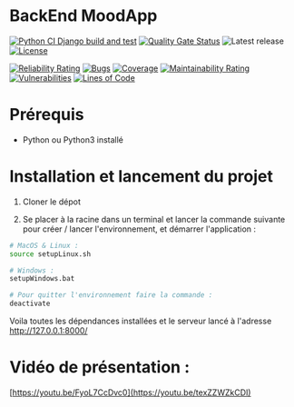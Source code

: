 # BackEnd MoodApp

[![Python CI Django build and test](https://github.com/Neptune-MIAGE/BackEnd-v2/actions/workflows/django.yml/badge.svg?branch=main)](https://github.com/Neptune-MIAGE/BackEnd-v2/actions/workflows/django.yml)
[![Quality Gate Status](https://sonarcloud.io/api/project_badges/measure?project=Neptune-MIAGE_BackEnd-v2&metric=alert_status)](https://sonarcloud.io/summary/new_code?id=Neptune-MIAGE_BackEnd-v2)
![Latest release](https://img.shields.io/github/v/release/Neptune-MIAGE/BackEnd-v2) [![License](https://img.shields.io/badge/License-Apache_2.0-blue.svg)](https://opensource.org/licenses/Apache-2.0)

[![Reliability Rating](https://sonarcloud.io/api/project_badges/measure?project=Neptune-MIAGE_BackEnd-v2&metric=reliability_rating)](https://sonarcloud.io/summary/new_code?id=Neptune-MIAGE_BackEnd-v2) [![Bugs](https://sonarcloud.io/api/project_badges/measure?project=Neptune-MIAGE_BackEnd-v2&metric=bugs)](https://sonarcloud.io/summary/new_code?id=Neptune-MIAGE_BackEnd-v2) [![Coverage](https://sonarcloud.io/api/project_badges/measure?project=Neptune-MIAGE_BackEnd-v2&metric=coverage)](https://sonarcloud.io/summary/new_code?id=Neptune-MIAGE_BackEnd-v2) [![Maintainability Rating](https://sonarcloud.io/api/project_badges/measure?project=Neptune-MIAGE_BackEnd-v2&metric=sqale_rating)](https://sonarcloud.io/summary/new_code?id=Neptune-MIAGE_BackEnd-v2) [![Vulnerabilities](https://sonarcloud.io/api/project_badges/measure?project=Neptune-MIAGE_BackEnd-v2&metric=vulnerabilities)](https://sonarcloud.io/summary/new_code?id=Neptune-MIAGE_BackEnd-v2) [![Lines of Code](https://sonarcloud.io/api/project_badges/measure?project=Neptune-MIAGE_BackEnd-v2&metric=ncloc)](https://sonarcloud.io/summary/new_code?id=Neptune-MIAGE_BackEnd-v2)

# Prérequis 

- Python ou Python3 installé
<!-- 
- Partie FrontEnd installée :

[![Readme Card](https://github-readme-stats.vercel.app/api/pin/?username=Neptune-MIAGE&repo=FrontEnd&border_color=7F3FBF&bg_color=0D1117&title_color=C9D1D9&text_color=8B949E&icon_color=7F3FBF)](https://github.com/Neptune-MIAGE/FrontEnd)

-->

# Installation et lancement du projet

1. Cloner le dépot

2. Se placer à la racine dans un terminal et lancer la commande suivante pour créer / lancer l'environnement, et démarrer l'application :

```sh
# MacOS & Linux :
source setupLinux.sh

# Windows : 
setupWindows.bat

# Pour quitter l'environnement faire la commande :
deactivate
```

Voila toutes les dépendances installées et le serveur lancé à l'adresse http://127.0.0.1:8000/

# Vidéo de présentation : 
[https://youtu.be/FyoL7CcDvc0](https://youtu.be/texZZWZkCDI)
